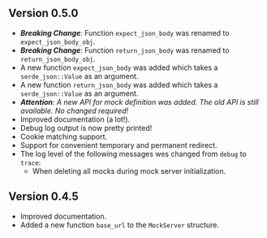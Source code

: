 ## Version 0.5.0
- _**Breaking Change**_: Function `expect_json_body` was renamed to `expect_json_body_obj`.
- _**Breaking Change**_: Function `return_json_body` was renamed to `return_json_body_obj`.
- A new function `expect_json_body` was added which takes a `serde_json::Value` as an argument.
- A new function `return_json_body` was added which takes a `serde_json::Value` as an argument.
- _**Attention**: A new API for mock definition was added. The old API is still available. No changed required!_
- Improved documentation (a lot!).
- Debug log output is now pretty printed!
- Cookie matching support.
- Support for convenient temporary and permanent redirect.
- The log level of the following messages wes changed from `debug` to `trace`:
  - When deleting all mocks during mock server initialization. 

## Version 0.4.5
- Improved documentation.
- Added a new function `base_url` to the `MockServer` structure.

